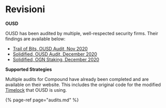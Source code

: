 # Revisioni

**OUSD**

OUSD has been audited by multiple, well-respected security firms. Their findings are available below:

* [Trail of Bits, OUSD Audit, Nov 2020](https://drive.google.com/file/d/1yUgiBYOhSuF3m7lKXQjhAB18vxTZbE9E/view?usp=sharing)
* [Solidified, OUSD Audit, December 2020](https://drive.google.com/file/d/1O7OVHPtyjwdrbaUMqq2-7GU0kqHP65nK/view?usp=sharing)
* [Solidified, OGN Staking, December 2020](https://drive.google.com/file/d/19qoBPAebyUSbxAKw1Acd1O_aNUm_r64d/view?usp=sharing)

**Supported Strategies**

Multiple audits for Compound have already been completed and are available on their website. This includes the original code for the modified [Timelock](../smart-contracts/api/timelock.md) that OUSD is using.

{% page-ref page="audits.md" %}





